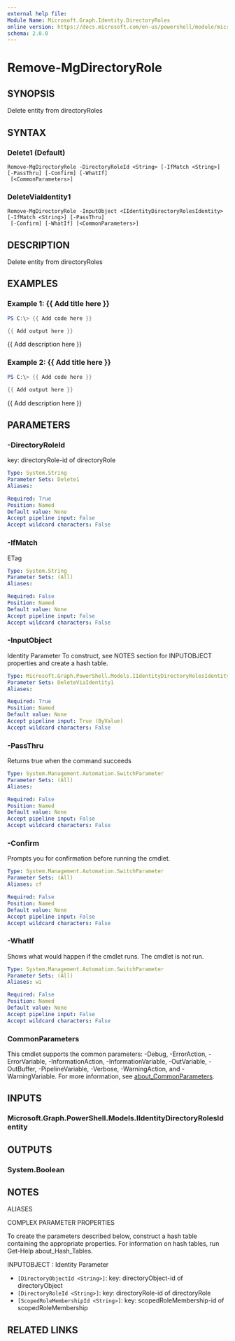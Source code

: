 ```yaml
---
external help file:
Module Name: Microsoft.Graph.Identity.DirectoryRoles
online version: https://docs.microsoft.com/en-us/powershell/module/microsoft.graph.identity.directoryroles/remove-mgdirectoryrole
schema: 2.0.0
---
```


# Remove-MgDirectoryRole

## SYNOPSIS
Delete entity from directoryRoles

## SYNTAX

### Delete1 (Default)
```
Remove-MgDirectoryRole -DirectoryRoleId <String> [-IfMatch <String>] [-PassThru] [-Confirm] [-WhatIf]
 [<CommonParameters>]
```

### DeleteViaIdentity1
```
Remove-MgDirectoryRole -InputObject <IIdentityDirectoryRolesIdentity> [-IfMatch <String>] [-PassThru]
 [-Confirm] [-WhatIf] [<CommonParameters>]
```

## DESCRIPTION
Delete entity from directoryRoles

## EXAMPLES

### Example 1: {{ Add title here }}
```powershell
PS C:\> {{ Add code here }}

{{ Add output here }}
```

{{ Add description here }}

### Example 2: {{ Add title here }}
```powershell
PS C:\> {{ Add code here }}

{{ Add output here }}
```

{{ Add description here }}

## PARAMETERS

### -DirectoryRoleId
key: directoryRole-id of directoryRole

```yaml
Type: System.String
Parameter Sets: Delete1
Aliases:

Required: True
Position: Named
Default value: None
Accept pipeline input: False
Accept wildcard characters: False
```

### -IfMatch
ETag

```yaml
Type: System.String
Parameter Sets: (All)
Aliases:

Required: False
Position: Named
Default value: None
Accept pipeline input: False
Accept wildcard characters: False
```

### -InputObject
Identity Parameter
To construct, see NOTES section for INPUTOBJECT properties and create a hash table.

```yaml
Type: Microsoft.Graph.PowerShell.Models.IIdentityDirectoryRolesIdentity
Parameter Sets: DeleteViaIdentity1
Aliases:

Required: True
Position: Named
Default value: None
Accept pipeline input: True (ByValue)
Accept wildcard characters: False
```

### -PassThru
Returns true when the command succeeds

```yaml
Type: System.Management.Automation.SwitchParameter
Parameter Sets: (All)
Aliases:

Required: False
Position: Named
Default value: None
Accept pipeline input: False
Accept wildcard characters: False
```

### -Confirm
Prompts you for confirmation before running the cmdlet.

```yaml
Type: System.Management.Automation.SwitchParameter
Parameter Sets: (All)
Aliases: cf

Required: False
Position: Named
Default value: None
Accept pipeline input: False
Accept wildcard characters: False
```

### -WhatIf
Shows what would happen if the cmdlet runs.
The cmdlet is not run.

```yaml
Type: System.Management.Automation.SwitchParameter
Parameter Sets: (All)
Aliases: wi

Required: False
Position: Named
Default value: None
Accept pipeline input: False
Accept wildcard characters: False
```

### CommonParameters
This cmdlet supports the common parameters: -Debug, -ErrorAction, -ErrorVariable, -InformationAction, -InformationVariable, -OutVariable, -OutBuffer, -PipelineVariable, -Verbose, -WarningAction, and -WarningVariable. For more information, see [about_CommonParameters](http://go.microsoft.com/fwlink/?LinkID=113216).

## INPUTS

### Microsoft.Graph.PowerShell.Models.IIdentityDirectoryRolesIdentity

## OUTPUTS

### System.Boolean

## NOTES

ALIASES

COMPLEX PARAMETER PROPERTIES

To create the parameters described below, construct a hash table containing the appropriate properties. For information on hash tables, run Get-Help about_Hash_Tables.


INPUTOBJECT <IIdentityDirectoryRolesIdentity>: Identity Parameter
  - `[DirectoryObjectId <String>]`: key: directoryObject-id of directoryObject
  - `[DirectoryRoleId <String>]`: key: directoryRole-id of directoryRole
  - `[ScopedRoleMembershipId <String>]`: key: scopedRoleMembership-id of scopedRoleMembership

## RELATED LINKS

